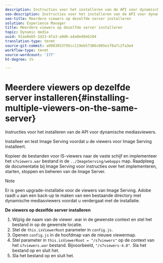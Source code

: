 ```yaml
---
description: Instructies voor het installeren van de API voor dynamische mediaquery's.
seo-description: Instructies voor het installeren van de API voor dynamische mediaquery's.
seo-title: Meerdere viewers op dezelfde server installeren
solution: Experience Manager
title: Meerdere viewers op dezelfde server installeren
topic: Dynamic media
uuid: 91ae8eb5-1d23-4fa3-a0d6-a4a0ed0eb104
translation-type: tm+mt
source-git-commit: a0983053795cc119eb57386c005e1f8a7c2fa3e4
workflow-type: tm+mt
source-wordcount: '177'
ht-degree: 1%

---
```



# Meerdere viewers op dezelfde server installeren{#installing-multiple-viewers-on-the-same-server}

<!-- Updated June 1, 2020 from https://wiki.corp.adobe.com/pages/viewpage.action?spaceKey=scene7qa&title=s7Viewers%2C+S7SDK%2C+S7OnDemand+Release+Notes - Contact is Sasha -->

Instructies voor het installeren van de API voor dynamische mediasviewers.

Installeer en test Image Serving voordat u de viewers voor Image Serving installeert.

Kopieer de bestanden voor IS-viewers naar de vaste schijf en implementeer het `s7viewers.war` bestand in de `../ImageServing/webapps` map. Raadpleeg de documentatie bij Image Serving voor instructies over het implementeren, starten, stoppen en beheren van de Image Server.

>[!NOTE]
>
>Er is geen upgrade-installatie voor de viewers van Image Serving. Adobe raadt u aan een back-up te maken van een bestaande directory met dynamische mediasviewers voordat u verdergaat met de installatie.

**De viewers op dezelfde server installeren**

1. Wijzig de naam van de viewer .war in de gewenste context en stel het bestand in op de gewenste locatie.
1. Stel de `this.isViewerRoot` parameter in `config.js`.
1. Openen `config.js` in de hoofdmap van de nieuwe viewermap.
1. Stel parameter in `this.isViewerRoot = "/s7viewers"` op de context van het `s7viewers.war` bestand. Bijvoorbeeld, `"/s7viewers-4.0"`. Sla het bestand op en sluit het.
1. Sla het bestand op en sluit het.
